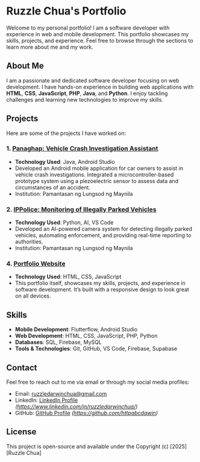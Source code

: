 # Ruzzle Chua's Portfolio

Welcome to my personal portfolio! I am a software developer with experience in web and mobile development. This portfolio showcases my skills, projects, and experience. Feel free to browse through the sections to learn more about me and my work.

## About Me

I am a passionate and dedicated software developer focusing on web development. I have hands-on experience in building web applications with **HTML**, **CSS**, **JavaScript**, **PHP**, **Java**, and **Python**. I enjoy tackling challenges and learning new technologies to improve my skills.

## Projects

Here are some of the projects I have worked on:

### 1. [**Panaghap: Vehicle Crash Investigation Assistant**](#)
- **Technology Used**: Java, Android Studio
- Developed an Android mobile application for car owners to assist in vehicle crash investigations. Integrated a microcontroller-based prototype system using a piezoelectric sensor to assess data and circumstances of an accident.
- Institution: Pamantasan ng Lungsod ng Maynila

### 2. [**IPPolice: Monitoring of Illegally Parked Vehicles**](#)
- **Technology Used**: Python, AI, VS Code
- Developed an AI-powered camera system for detecting illegally parked vehicles, automating enforcement, and providing real-time reporting to authorities.
- Institution: Pamantasan ng Lungsod ng Maynila

### 4. [**Portfolio Website**](#)
- **Technology Used**: HTML, CSS, JavaScript
- This portfolio itself, showcases my skills, projects, and experience in software development. It’s built with a responsive design to look great on all devices.

## Skills

- **Mobile Development**: Flutterflow, Android Studio
- **Web Development**: HTML, CSS, JavaScript, PHP, Python
- **Databases**: SQL, Firebase, MySQL
- **Tools & Technologies**: Git, GitHub, VS Code, Firebase, Supabase

## Contact

Feel free to reach out to me via email or through my social media profiles:

- Email: [ruzzledarwinchua@gmail.com](mailto:ruzzledarwinchua@gmail.com)
- LinkedIn: [LinkedIn Profile](#) *(https://www.linkedin.com/in/ruzzledarwinchua/)*
- GitHub: [GitHub Profile](#) *(https://github.com/httpabcdawin)*

## License

This project is open-source and available under the Copyright (c) [2025] [Ruzzle Chua]
